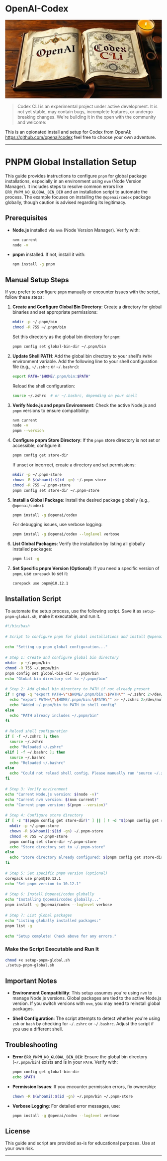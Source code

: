 # OpenAI-Codex
![](codex.png)
> Codex CLI is an experimental project under active development. It is not yet stable, may contain bugs, incomplete features, or undergo breaking changes. We're building it in the open with the community and welcome:

This is an opionated install and setup for Codex from OpenAI: https://github.com/openai/codex feel free to choose your own adventure.

---

# PNPM Global Installation Setup

This guide provides instructions to configure `pnpm` for global package installations, especially in an environment using `nvm` (Node Version Manager). It includes steps to resolve common errors like `ERR_PNPM_NO_GLOBAL_BIN_DIR` and an installation script to automate the process. The example focuses on installing the `@openai/codex` package globally, though caution is advised regarding its legitimacy.

## Prerequisites

- **Node.js** installed via `nvm` (Node Version Manager). Verify with:
  ```bash
  nvm current
  node -v
  ```
- **pnpm** installed. If not, install it with:
  ```bash
  npm install -g pnpm
  ```

## Manual Setup Steps

If you prefer to configure `pnpm` manually or encounter issues with the script, follow these steps:

1. **Create and Configure Global Bin Directory**:
   Create a directory for global binaries and set appropriate permissions:
   ```bash
   mkdir -p ~/.pnpm/bin
   chmod -R 755 ~/.pnpm/bin
   ```
   Set this directory as the global bin directory for `pnpm`:
   ```bash
   pnpm config set global-bin-dir ~/.pnpm/bin
   ```

2. **Update Shell PATH**:
   Add the global bin directory to your shell's `PATH` environment variable. Add the following line to your shell configuration file (e.g., `~/.zshrc` or `~/.bashrc`):
   ```bash
   export PATH="$HOME/.pnpm/bin:$PATH"
   ```
   Reload the shell configuration:
   ```bash
   source ~/.zshrc  # or ~/.bashrc, depending on your shell
   ```

3. **Verify Node.js and pnpm Environment**:
   Check the active Node.js and `pnpm` versions to ensure compatibility:
   ```bash
   nvm current
   node -v
   pnpm --version
   ```

4. **Configure pnpm Store Directory**:
   If the `pnpm` store directory is not set or accessible, configure it:
   ```bash
   pnpm config get store-dir
   ```
   If unset or incorrect, create a directory and set permissions:
   ```bash
   mkdir -p ~/.pnpm-store
   chown -R $(whoami):$(id -gn) ~/.pnpm-store
   chmod -R 755 ~/.pnpm-store
   pnpm config set store-dir ~/.pnpm-store
   ```

5. **Install a Global Package**:
   Install the desired package globally (e.g., `@openai/codex`):
   ```bash
   pnpm install -g @openai/codex
   ```
   For debugging issues, use verbose logging:
   ```bash
   pnpm install -g @openai/codex --loglevel verbose
   ```

6. **List Global Packages**:
   Verify the installation by listing all globally installed packages:
   ```bash
   pnpm list -g
   ```

7. **Set Specific pnpm Version (Optional)**:
   If you need a specific version of `pnpm`, use `corepack` to set it:
   ```bash
   corepack use pnpm@10.12.1
   ```

## Installation Script

To automate the setup process, use the following script. Save it as `setup-pnpm-global.sh`, make it executable, and run it.

```bash
#!/bin/bash

# Script to configure pnpm for global installations and install @openai/codex

echo "Setting up pnpm global configuration..."

# Step 1: Create and configure global bin directory
mkdir -p ~/.pnpm/bin
chmod -R 755 ~/.pnpm/bin
pnpm config set global-bin-dir ~/.pnpm/bin
echo "Global bin directory set to ~/.pnpm/bin"

# Step 2: Add global bin directory to PATH if not already present
if ! grep -q "export PATH=\"\$HOME/.pnpm/bin:\$PATH\"" ~/.zshrc 2>/dev/null && ! grep -q "export PATH=\"\$HOME/.pnpm/bin:\$PATH\"" ~/.bashrc 2>/dev/null; then
  echo "export PATH=\"\$HOME/.pnpm/bin:\$PATH\"" >> ~/.zshrc 2>/dev/null || echo "export PATH=\"\$HOME/.pnpm/bin:\$PATH\"" >> ~/.bashrc
  echo "Added ~/.pnpm/bin to PATH in shell config"
else
  echo "PATH already includes ~/.pnpm/bin"
fi

# Reload shell configuration
if [ -f ~/.zshrc ]; then
  source ~/.zshrc
  echo "Reloaded ~/.zshrc"
elif [ -f ~/.bashrc ]; then
  source ~/.bashrc
  echo "Reloaded ~/.bashrc"
else
  echo "Could not reload shell config. Please manually run 'source ~/.zshrc' or 'source ~/.bashrc'"
fi

# Step 3: Verify environment
echo "Current Node.js version: $(node -v)"
echo "Current nvm version: $(nvm current)"
echo "Current pnpm version: $(pnpm --version)"

# Step 4: Configure store directory
if [ -z "$(pnpm config get store-dir)" ] || [ ! -d "$(pnpm config get store-dir)" ]; then
  mkdir -p ~/.pnpm-store
  chown -R $(whoami):$(id -gn) ~/.pnpm-store
  chmod -R 755 ~/.pnpm-store
  pnpm config set store-dir ~/.pnpm-store
  echo "Store directory set to ~/.pnpm-store"
else
  echo "Store directory already configured: $(pnpm config get store-dir)"
fi

# Step 5: Set specific pnpm version (optional)
corepack use pnpm@10.12.1
echo "Set pnpm version to 10.12.1"

# Step 6: Install @openai/codex globally
echo "Installing @openai/codex globally..."
pnpm install -g @openai/codex --loglevel verbose

# Step 7: List global packages
echo "Listing globally installed packages:"
pnpm list -g

echo "Setup complete! Check above for any errors."
```

### **Make the Script Executable and Run It**

```bash
chmod +x setup-pnpm-global.sh
./setup-pnpm-global.sh
```

## Important Notes

- **Environment Compatibility**: This setup assumes you're using `nvm` to manage Node.js versions. Global packages are tied to the active Node.js version. If you switch versions with `nvm`, you may need to reinstall global packages.

- **Shell Configuration**: The script attempts to detect whether you're using `zsh` or `bash` by checking for `~/.zshrc` or `~/.bashrc`. Adjust the script if you use a different shell.

## Troubleshooting

- **Error `ERR_PNPM_NO_GLOBAL_BIN_DIR`**: Ensure the global bin directory (`~/.pnpm/bin`) exists and is in your `PATH`. Verify with:
  ```bash
  pnpm config get global-bin-dir
  echo $PATH
  ```
- **Permission Issues**: If you encounter permission errors, fix ownership:
  ```bash
  chown -R $(whoami):$(id -gn) ~/.pnpm/bin ~/.pnpm-store
  ```
- **Verbose Logging**: For detailed error messages, use:
  ```bash
  pnpm install -g @openai/codex --loglevel verbose
  ```

## License

This guide and script are provided as-is for educational purposes. Use at your own risk.

---
